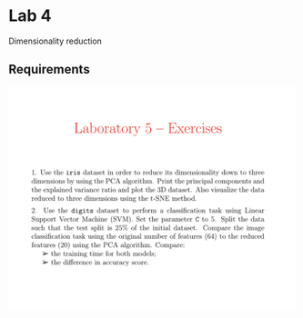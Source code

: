 # Lab 4

Dimensionality reduction

## Requirements
<p align="center">
    <img src="requirements.png">
</p>